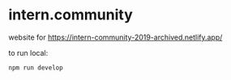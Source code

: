 # intern.community

website for https://intern-community-2019-archived.netlify.app/

to run local:
```sh
npm run develop
```
